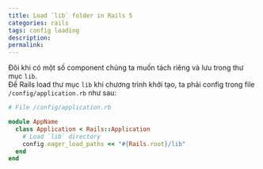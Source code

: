 ```yaml
---
title: Load `lib` folder in Rails 5
categories: rails
tags: config loading
description: 
permalink: 
---
```

Đôi khi có một số component chúng ta muốn tách riêng và lưu trong thư mục `lib`.  
Để Rails load thư mục `lib` khi chương trình khởi tạo, ta phải config trong file `/config/application.rb` như sau:
```ruby
# File /config/application.rb

module AppName
  class Application < Rails::Application
    # Load `lib` directory
    config.eager_load_paths << "#{Rails.root}/lib"
  end
end
```
